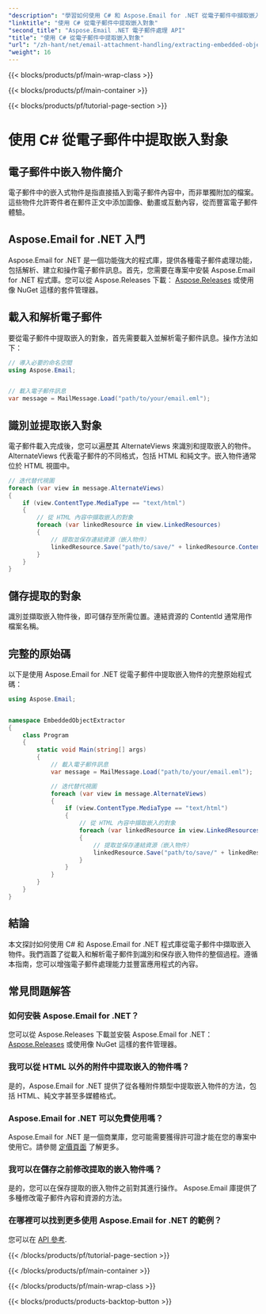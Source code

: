 ```yaml
---
"description": "學習如何使用 C# 和 Aspose.Email for .NET 從電子郵件中擷取嵌入物件。包含程式碼範例的分步指南。"
"linktitle": "使用 C# 從電子郵件中提取嵌入對象"
"second_title": "Aspose.Email .NET 電子郵件處理 API"
"title": "使用 C# 從電子郵件中提取嵌入對象"
"url": "/zh-hant/net/email-attachment-handling/extracting-embedded-objects-from-email-with-csharp/"
"weight": 16
---
```


{{< blocks/products/pf/main-wrap-class >}}

{{< blocks/products/pf/main-container >}}

{{< blocks/products/pf/tutorial-page-section >}}

# 使用 C# 從電子郵件中提取嵌入對象


## 電子郵件中嵌入物件簡介

電子郵件中的嵌入式物件是指直接插入到電子郵件內容中，而非單獨附加的檔案。這些物件允許寄件者在郵件正文中添加圖像、動畫或互動內容，從而豐富電子郵件體驗。

## Aspose.Email for .NET 入門

Aspose.Email for .NET 是一個功能強大的程式庫，提供各種電子郵件處理功能，包括解析、建立和操作電子郵件訊息。首先，您需要在專案中安裝 Aspose.Email for .NET 程式庫。您可以從 Aspose.Releases 下載： [Aspose.Releases](https://releases.aspose.com/email/net/) 或使用像 NuGet 這樣的套件管理器。

## 載入和解析電子郵件

要從電子郵件中提取嵌入的對象，首先需要載入並解析電子郵件訊息。操作方法如下：

```csharp
// 導入必要的命名空間
using Aspose.Email;


// 載入電子郵件訊息
var message = MailMessage.Load("path/to/your/email.eml");
```

## 識別並提取嵌入對象

電子郵件載入完成後，您可以遍歷其 AlternateViews 來識別和提取嵌入的物件。 AlternateViews 代表電子郵件的不同格式，包括 HTML 和純文字。嵌入物件通常位於 HTML 視圖中。

```csharp
// 迭代替代視圖
foreach (var view in message.AlternateViews)
{
    if (view.ContentType.MediaType == "text/html")
    {
        // 從 HTML 內容中擷取嵌入的對象
        foreach (var linkedResource in view.LinkedResources)
        {
            // 提取並保存連結資源（嵌入物件）
            linkedResource.Save("path/to/save/" + linkedResource.ContentId);
        }
    }
}
```

## 儲存提取的對象

識別並擷取嵌入物件後，即可儲存至所需位置。連結資源的 ContentId 通常用作檔案名稱。

## 完整的原始碼

以下是使用 Aspose.Email for .NET 從電子郵件中提取嵌入物件的完整原始程式碼：

```csharp
using Aspose.Email;


namespace EmbeddedObjectExtractor
{
    class Program
    {
        static void Main(string[] args)
        {
            // 載入電子郵件訊息
            var message = MailMessage.Load("path/to/your/email.eml");

            // 迭代替代視圖
            foreach (var view in message.AlternateViews)
            {
                if (view.ContentType.MediaType == "text/html")
                {
                    // 從 HTML 內容中擷取嵌入的對象
                    foreach (var linkedResource in view.LinkedResources)
                    {
                        // 提取並保存連結資源（嵌入物件）
                        linkedResource.Save("path/to/save/" + linkedResource.ContentId);
                    }
                }
            }
        }
    }
}
```

## 結論

本文探討如何使用 C# 和 Aspose.Email for .NET 程式庫從電子郵件中擷取嵌入物件。我們涵蓋了從載入和解析電子郵件到識別和保存嵌入物件的整個過程。遵循本指南，您可以增強電子郵件處理能力並豐富應用程式的內容。

## 常見問題解答

### 如何安裝 Aspose.Email for .NET？

您可以從 Aspose.Releases 下載並安裝 Aspose.Email for .NET： [Aspose.Releases](https://releases.aspose.com/email/net/) 或使用像 NuGet 這樣的套件管理器。 

### 我可以從 HTML 以外的附件中提取嵌入的物件嗎？

是的，Aspose.Email for .NET 提供了從各種附件類型中提取嵌入物件的方法，包括 HTML、純文字甚至多媒體格式。

### Aspose.Email for .NET 可以免費使用嗎？

Aspose.Email for .NET 是一個商業庫，您可能需要獲得許可證才能在您的專案中使用它。請參閱 [定價頁面](https://purchase.aspose.com/pricing/email/net) 了解更多。

### 我可以在儲存之前修改提取的嵌入物件嗎？

是的，您可以在保存提取的嵌入物件之前對其進行操作。 Aspose.Email 庫提供了多種修改電子郵件內容和資源的方法。

### 在哪裡可以找到更多使用 Aspose.Email for .NET 的範例？

您可以在 [API 參考](https://reference。aspose.com/email/net/). 

{{< /blocks/products/pf/tutorial-page-section >}}

{{< /blocks/products/pf/main-container >}}

{{< /blocks/products/pf/main-wrap-class >}}

{{< blocks/products/products-backtop-button >}}